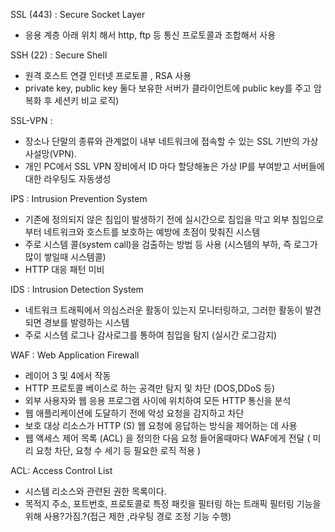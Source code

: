 SSL (443) : Secure Socket Layer
- 응용 계층 아래 위치 해서 http, ftp 등 통신 프로토콜과 조합해서 사용

SSH (22) : Secure Shell 
- 원격 호스트 연결 인터넷 프로토콜  , RSA 사용
- private key, public key 둘다 보유한 서버가 클라이언트에 public key를 주고 암복화 후 세션키 비교 로직)

SSL-VPN : 
- 장소나 단말의 종류와 관계없이 내부 네트워크에 접속할 수 있는 SSL 기반의 가상 사설망(VPN). 
- 개인 PC에서 SSL VPN 장비에서 ID 마다 할당해놓은 가상 IP를 부여받고 서버들에 대한 라우팅도 자동생성

IPS : Intrusion Prevention System 
- 기존에 정의되지 않은 침입이 발생하기 전에 실시간으로 침입을 막고 외부 침입으로부터 네트워크와 호스트를 보호하는 예방에 초점이 맞춰진 시스템
- 주로 시스템 콜(system call)을 검출하는 방법 등 사용 (시스템의 부하, 즉 로그가 많이 쌓일때 시스템콜)
- HTTP 대응 패턴 미비 

IDS : Intrusion Detection System 
- 네트워크 트래픽에서 의심스러운 활동이 있는지 모니터링하고, 그러한 활동이 발견되면 경보를 발령하는 시스템
- 주로 시스템 로그나 감사로그를 통하여 침입을 탐지 (실시간 로그감지)

WAF : Web Application Firewall
- 레이어 3 및 4에서 작동 
- HTTP 프로토콜 베이스로 하는 공격만 탐지 및 차단 (DOS,DDoS 등)
- 외부 사용자와 웹 응용 프로그램 사이에 위치하여 모든 HTTP 통신을 분석
- 웹 애플리케이션에 도달하기 전에 악성 요청을 감지하고 차단
- 보호 대상 리소스가 HTTP (S) 웹 요청에 응답하는 방식을 제어하는 데 사용
- 웹 액세스 제어 목록 (ACL) 을 정의한 다음 요청 들어올때마다 WAF에게 전달 ( 미리 요청 차단, 요청 수 세기 등 필요한 로직 적용 )

ACL: Access Control List 
- 시스템 리소스와 관련된 권한 목록이다. 
- 목적지 주소, 포트번호, 프로토콜로 특정 패킷을 필터링 하는 트래픽 필터링 기능을 위해 사용?가짐.?(접근 제한 ,라우팅 경로 조정 기능 수행)

 


